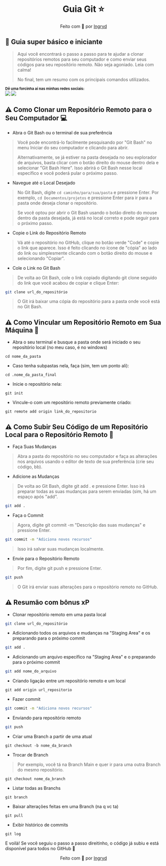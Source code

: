 <p align="center">
  
  <h1 align="center">Guia Git ⭐</h1>
  <p align="center">Feito com 💖 por <a href="https://github.com/ingrydk" target="_blank">Ingryd</a></p>
  </p>

## :dart: Guia super básico e iniciante

> Aqui você encontrará o passo a passo para te ajudar a clonar repositórios remotos para seu computador e como enviar seus códigos para seu repositório remoto. Não seja agoniado. Leia com calma!
> 
> No final, tem um resumo com os principais comandos utilizados.

<sub> <strong>Dê uma forcinha aí nas minhas redes sociais: </strong> <br>
[<img src = "https://img.shields.io/badge/GitHub-100000?style=for-the-badge&logo=github&logoColor=white">](https://github.com/ingrydk)
[<img src="https://img.shields.io/badge/linkedin-%230077B5.svg?&style=for-the-badge&logo=linkedin&logoColor=white" />](https://www.linkedin.com/in/ingrydk)
</sub>


## ⚠️ Como Clonar um Repositório Remoto para o Seu Computador 💻

- Abra o Git Bash ou o terminal de sua preferência
> Você pode encontrá-lo facilmente pesquisando por "Git Bash" no menu Iniciar do seu computador e clicando para abrir.
>
> Alternativamente, se já estiver na pasta desejada no seu explorador de arquivos, basta clicar com o botão direito do mouse dentro dela e selecionar "Git Bash Here". Isso abrirá o Git Bash nesse local específico e você poderá pular o próximo passo. 
- Navegue até o Local Desejado
>No Git Bash, digite ```cd caminho/para/sua/pasta``` e pressione Enter. Por exemplo, ```cd Documentos/projetos``` e pressione Enter para ir para a pasta onde deseja clonar o repositório. 

> Se você optou por abrir o Git Bash usando o botão direito do mouse dentro da pasta desejada, já está no local correto e pode seguir para o próximo passo.
- Copie o Link do Repositório Remoto
>Vá até o repositório no GitHub, clique no botão verde "Code" e copie o link que aparece. Isso é feito clicando no ícone de "cópia" ao lado do link ou simplesmente clicando com o botão direito do mouse e selecionando "Copiar". 

- Cole o Link no Git Bash
>De volta ao Git Bash, cole o link copiado digitando git clone seguido do link que você acabou de copiar e clique Enter:
```bash
git clone url_do_repositório
```
>O Git irá baixar uma cópia do repositório para a pasta onde você está no Git Bash.
>
## ⚠️ Como Vincular um Repositório Remoto em Sua Máquina 🚀
- Abra o seu terminal e busque a pasta onde será iniciado o seu repositório local (no meu caso, é no windows)
```
cd nome_da_pasta
```
- Caso tenha subpastas nela, faça (sim, tem um ponto ali):
```
cd .nome_da_pasta_final
```
- Inicie o repositório nela:
```
git init
```
- Vincule-o com um repositório remoto previamente criado:
```
git remote add origin link_do_repositorio
```


## ⚠️ Como Subir Seu Código de um Repositório Local para o Repositório Remoto 🚀
- Faça Suas Mudanças
>Abra a pasta do repositório no seu computador e faça as alterações nos arquivos usando o editor de texto de sua preferência (crie seu código, bb). 

- Adicione as Mudanças
>De volta ao Git Bash, digite git add . e pressione Enter. Isso irá preparar todas as suas mudanças para serem enviadas (sim, há um espaço após "add".
```bash
git add .
```

- Faça o Commit
>Agora, digite git commit -m "Descrição das suas mudanças" e pressione Enter.
```bash
git commit -m "Adiciona novos recursos"
```
>Isso irá salvar suas mudanças localmente. 

- Envie para o Repositório Remoto
>Por fim, digite git push e pressione Enter.
```bash
git push
```
> O Git irá enviar suas alterações para o repositório remoto no GitHub.

## ⚠️ Resumão com bônus xP

- Clonar repositório remoto em uma pasta local
```bash
git clone url_do_repositório
```

- Adicionando todos os arquivos e mudanças na "Staging Area" e os preparando para o próximo commit
```bash
git add .
```

- Adicionando um arquivo específico na "Staging Area" e o preparando para o próximo commit
```bash
git add nome_do_arquivo
```

- Criando ligação entre um repositório remoto e um local
```
git add origin url_repositorio
```
- Fazer commit
```bash
git commit -m "Adiciona novos recursos"
```

- Enviando para repositório remoto
```bash
git push
```

- Criar uma Branch a partir de uma atual
```
git checkout -b nome_da_branch
```

- Trocar de Branch
> Por exemplo, você tá na Branch Main e quer ir para uma outra Branch do mesmo repositório.
```
git checkout nome_da_branch
```

- Listar todas as Branchs
```
git branch
```

- Baixar alterações feitas em uma Branch (na q vc ta)
```
git pull 
```

- Exibir histórico de commits
```
git log
```
 
E voilà! Se você seguiu o passo a passo direitinho, o código já subiu e está disponível para todos no GitHub 🎈
<p align="center">Feito com 💖 por <a href="https://github.com/ingrydk" target="_blank">Ingryd</a></p>
